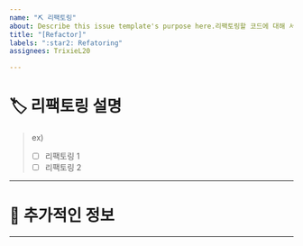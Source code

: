 ```yaml
---
name: "⛏ 리팩토링"
about: Describe this issue template's purpose here.리팩토링할 코드에 대해 서술할 때 사용해주세요!
title: "[Refactor]"
labels: ":star2: Refatoring"
assignees: TrixieL20

---
```


# 🏷 리팩토링 설명

> ex)
> - [ ] 리팩토링 1
> - [ ] 리팩토링 2

---

# 📝 추가적인 정보

---
